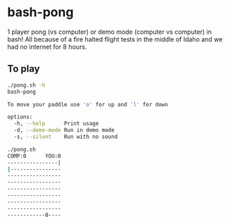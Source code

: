 # bash-pong

1 player pong (vs computer)  or demo mode (computer vs computer) in bash!  All because of a fire halted flight tests in the middle of Idaho and we had no internet for 8 hours.

## To play

```bash
./pong.sh -h
bash-pong

To move your paddle use 'o' for up and 'l' for down

options:
  -h, --help      Print usage
  -d, --demo-mode Run in demo mode
  -s, --silent    Run with no sound
```

```bash
./pong.sh
COMP:0      YOU:0
----------------|
|----------------
-----------------
-----------------
-----------------
-----------------
-----------------
-----------------
------------0----
```
